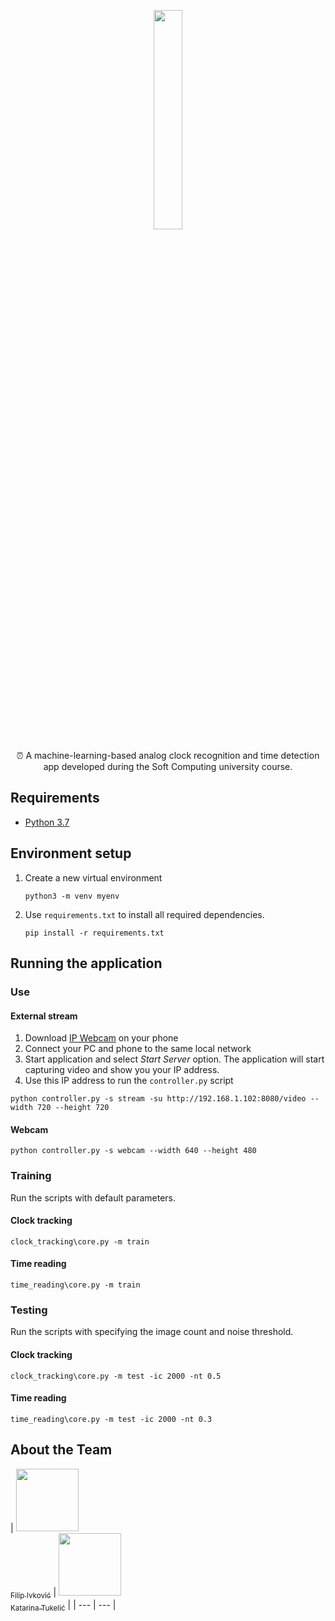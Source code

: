 
  
<p align="center"><img width=30% src="https://i.ibb.co/ZL1CFbP/clocksy-logo.png"></p>
<p align="center">
⏰ A machine-learning-based analog clock recognition and time detection app developed during the Soft Computing university course.</p>

## Requirements
* [Python 3.7](https://www.python.org/downloads/)

## Environment setup

1. Create a new virtual environment
	```
	python3 -m venv myenv
	```
2.  Use `requirements.txt` to install all required dependencies.
	```
	pip install -r requirements.txt
	```

## Running the application

### Use
#### External stream

1. Download [IP Webcam](https://play.google.com/store/apps/details?id=com.pas.webcam&hl=en) on your phone
2. Connect your PC and phone to the same local network
3. Start application and select *Start Server* option. The application will start capturing video and show you your IP address.
5. Use this IP address to run the `controller.py` script

```
python controller.py -s stream -su http://192.168.1.102:8080/video --width 720 --height 720
```
#### Webcam

```
python controller.py -s webcam --width 640 --height 480
```

### Training
Run the scripts with default parameters.
#### Clock tracking
```
clock_tracking\core.py -m train
```
#### Time reading
```
time_reading\core.py -m train
```
### Testing
Run the scripts with specifying the image count and noise threshold.
#### Clock tracking
```
clock_tracking\core.py -m test -ic 2000 -nt 0.5
```
#### Time reading
```
time_reading\core.py -m test -ic 2000 -nt 0.3
```

## About the Team

| [<img src="https://avatars1.githubusercontent.com/u/17569172?s=88&v=4" width="100px;"/>](https://github.com/fivkovic)<br/> [<sub>Filip Ivković</sub>](https://github.com/fivkovic) |
  [<img src="https://i.ibb.co/VmhxPnd/c38df0e9296d992a3d7e67a0eb7bb86f.png" width="100px;"/>](https://github.com/kettkitt)<br/> [<sub>Katarina Tukelić</sub>](https://github.com/kettkitt) |
 | --- | --- |
